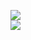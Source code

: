 [![](https://img.shields.io/badge/Made%20With-Github%20Spray-lightgrey.svg?style=for-the-badge&logo=github)](https://github.com/Annihil/github-spray#6219)  
[![](https://i.imgur.com/2DrTn0Z.gif)](https://github.com/Annihil/github-spray)